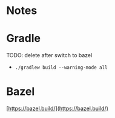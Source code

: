 # Notes

# Gradle

TODO: delete after switch to bazel

* `./gradlew build --warning-mode all`

# Bazel

[https://bazel.build/](https://bazel.build/)
